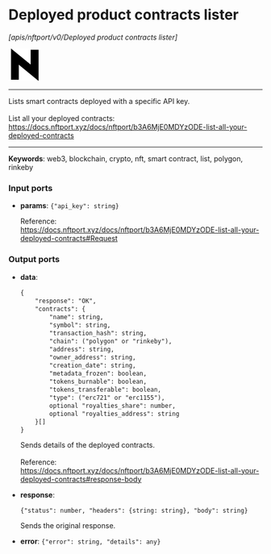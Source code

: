 # Deployed product contracts lister

_[apis/nftport/v0/Deployed product contracts lister]_

![icon](</assets/icons/352b98b2-6df6-4a21-93e1-a31cf5b9311d.png>)

---

Lists smart contracts deployed with a specific API key.<br>
<br>
List all your deployed contracts:<br>
https://docs.nftport.xyz/docs/nftport/b3A6MjE0MDYzODE-list-all-your-deployed-contracts<br>

---

__Keywords__: web3, blockchain, crypto, nft, smart contract, list, polygon, rinkeby

### Input ports

* __params__: ` {"api_key": string} `

    Reference:<br>
    https://docs.nftport.xyz/docs/nftport/b3A6MjE0MDYzODE-list-all-your-deployed-contracts#Request<br>

### Output ports

* __data__: 
    ```
    {
        "response": "OK",
        "contracts": {
            "name": string,
            "symbol": string,
            "transaction_hash": string,
            "chain": ("polygon" or "rinkeby"),
            "address": string,
            "owner_address": string,
            "creation_date": string,
            "metadata_frozen": boolean,
            "tokens_burnable": boolean,
            "tokens_transferable": boolean,
            "type": ("erc721" or "erc1155"),
            optional "royalties_share": number,
            optional "royalties_address": string
        }[]
    }
    ```

    Sends details of the deployed contracts.<br>
    <br>
    Reference:<br>
    https://docs.nftport.xyz/docs/nftport/b3A6MjE0MDYzODE-list-all-your-deployed-contracts#response-body<br>


* __response__: 
    ```
    {"status": number, "headers": {string: string}, "body": string}
    ```

    Sends the original response.<br>


* __error__: ` {"error": string, "details": any} `

